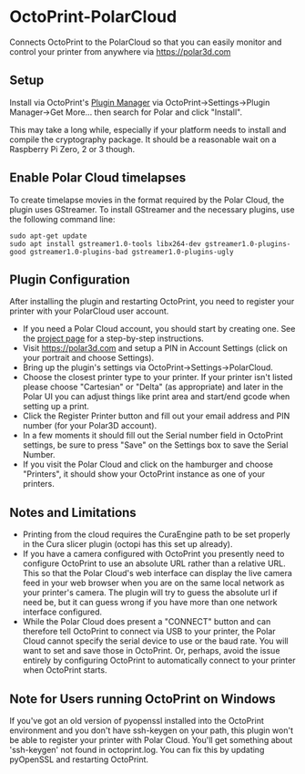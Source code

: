 # OctoPrint-PolarCloud

Connects OctoPrint to the PolarCloud so that you can easily monitor and control
your printer from anywhere via https://polar3d.com

## Setup

Install via OctoPrint's [Plugin Manager](https://github.com/foosel/OctoPrint/wiki/Plugin:-Plugin-Manager)
via OctoPrint-\>Settings-\>Plugin Manager-\>Get More... then search for Polar and
click "Install".

This may take a long while, especially if your platform needs to install and
compile the cryptography package. It should be a reasonable wait on a Raspberry
Pi Zero, 2 or 3 though.

## Enable Polar Cloud timelapses

To create timelapse movies in the format required by the Polar Cloud, the
plugin uses GStreamer.  To install GStreamer and the necessary plugins, use the
following command line:

```
sudo apt-get update
sudo apt install gstreamer1.0-tools libx264-dev gstreamer1.0-plugins-good gstreamer1.0-plugins-bad gstreamer1.0-plugins-ugly
```

## Plugin Configuration

After installing the plugin and restarting OctoPrint, you need to register your
printer with your PolarCloud user account.
* If you need a Polar Cloud account, you should start by creating one.  See the
  [project page](https://markwal.github.io/OctoPrint-PolarCloud) for a
  step-by-step instructions.
* Visit https://polar3d.com and setup a PIN in Account Settings (click on your
  portrait and choose Settings).
* Bring up the plugin's settings via OctoPrint-\>Settings-\>PolarCloud.
* Choose the closest printer type to your printer. If your printer isn't listed
  please choose "Cartesian" or "Delta" (as appropriate) and later in the Polar UI
  you can adjust things like print area and start/end gcode when setting up a print.
* Click the Register Printer button and fill out your email address and PIN
  number (for your Polar3D account).
* In a few moments it should fill out the Serial number field in OctoPrint
  settings, be sure to press "Save" on the Settings box to save the Serial Number.
* If you visit the Polar Cloud and click on the hamburger and choose
  "Printers", it should show your OctoPrint instance as one of your printers.

## Notes and Limitations

* Printing from the cloud requires the CuraEngine path to be set properly in
  the Cura slicer plugin (octopi has this set up already).
* If you have a camera configured with OctoPrint you presently need to configure
  OctoPrint to use an absolute URL rather than a relative URL.  This so that the
  Polar Cloud's web interface can display the live camera feed in your web browser
  when you are on the same local network as your printer's camera.  The plugin
  will try to guess the absolute url if need be, but it can guess wrong if you
  have more than one network interface configured.
* While the Polar Cloud does present a "CONNECT" button and can therefore
  tell OctoPrint to connect via USB to your printer, the Polar Cloud cannot
  specify the serial device to use or the baud rate.  You will want to set
  and save those in OctoPrint.  Or, perhaps, avoid the issue entirely by
  configuring OctoPrint to automatically connect to your printer when OctoPrint
  starts.

## Note for Users running OctoPrint on Windows

If you've got an old version of pyopenssl installed into the OctoPrint
environment and you don't have ssh-keygen on your path, this plugin won't be
able to register your printer with Polar Cloud. You'll get something about
'ssh-keygen' not found in octoprint.log.  You can fix this by updating
pyOpenSSL and restarting OctoPrint.
